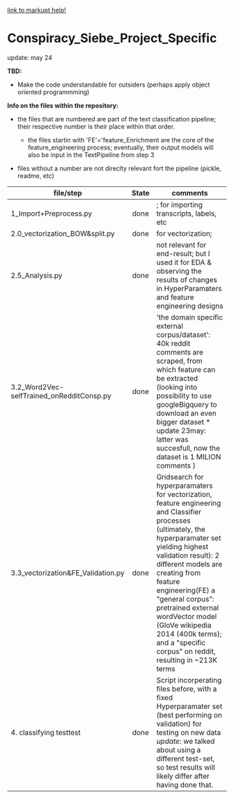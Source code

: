 [link to markupt help!](https://guides.github.com/features/mastering-markdown/)

# Conspiracy_Siebe_Project_Specific

update: may 24


**__TBD:__**
- Make the code understandable for outsiders (perhaps apply object oriented programmming)

__Info on the files within the repository:__
  - the files that are numbered are part of the text classification pipeline; their respective number is their place within that order. 
    - the files startin with 'FE'='feature_Enrichment are the core of the feature_engineering process; eventually, their output models will also be input in the TextPipeline from step 3
    
- files without a number are not direclty relevant fort the pipeline (pickle, readme, etc)
  
 
| __file/step__                    | __State__   | __comments__        |
| -------------                     |:-------------:| ------      |
| 1_Import+Preprocess.py            |done|; for importing transcripts, labels, etc  | 
| 2.0_vectorization_BOW&split.py    |done| for vectorization; | 
| 2.5_Analysis.py                   |done|not relevant for end-result; but I used it for EDA & observing the results of changes in HyperParamaters and feature engineering designs     |
| 3.2_Word2Vec-selfTrained_onRedditConsp.py                 |done| 'the domain specific external corpus/dataset': 40k reddit comments are scraped, from which feature can be extracted (looking into possibility to use googleBigquery to download an even bigger dataset * update 23may: latter was succesfull, now the dataset is 1 MILION comments )
| 3.3_vectorization&FE_Validation.py|done  | Gridsearch for hyperparamaters for vectorization, feature engineering and Classifier processes (ultimately, the hyperparamater set yielding highest validation result): 2 different models are creating from feature engineering(FE) a "general corpus": pretrained external wordVector model (GloVe wikipedia 2014 (400k terms); and a "specific corpus" on reddit, resulting in  ~213K terms|
|4. classifying testtest |done |Script incorperating files before, with a fixed Hyperparamater set (best performing on validation) for testing on new data *update*: we talked about using a different test-set, so test results will likely differ after having done that.  |
